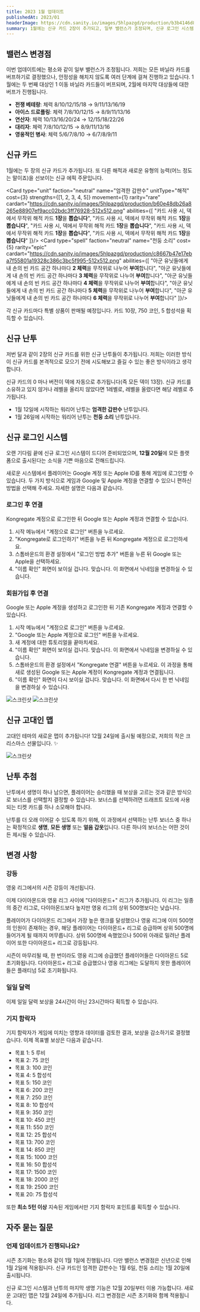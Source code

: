 ```yaml
---
title: 2023 1월 업데이트
publishedAt: 2023/01
headerImage: https://cdn.sanity.io/images/5hlpazgd/production/b3b4146d867a9888d2eb422ed2dc50768f59eee9-1920x622.png
summary: 1월에는 신규 카드 2장이 추가되고, 일부 밸런스가 조정되며, 신규 로그인 시스템이 적용됩니다!
---
```


<script>
    import Old from "$components/Old.svelte";
    import ImageBlock from "$components/ImageBlock.svelte";
    import FlexibleList from "$components/FlexibleList.svelte";
    import Icon from "$components/Icon.svelte";
    import Card from "$components/Card.svelte";
    import Comment from "$components/Comment.svelte";
    import DiscountedBrawl from "$components/DiscountedBrawl.md";
</script>

## 밸런스 변경점
이번 업데이트에는 평소와 같이 일부 밸런스가 조정됩니다. 저희는 모든 바닐라 카드를 버프하기로 결정했으나, 안정성을 해치지 않도록 여러 단계에 걸쳐 진행하고 있습니다. 1월에는 두 번째 대상인 1 이동 바닐라 카드들이 버프되며, 2월에 마지막 대상들에 대한 버프가 진행됩니다.

  - **전쟁 베테랑**: 체력 <Old>8/10/12/15/18</Old> → 9/11/13/16/19
  - **아이스 드로플링**: 체력 <Old>7/8/10/12/15</Old> → 8/9/11/13/16
  - **연산자**: 체력 <Old>10/13/16/20/24</Old> → 12/15/18/22/26
  - **대리자**: 체력 <Old>7/8/10/12/15</Old> → 8/9/11/13/16
  - **영웅적인 병사**: 체력 <Old>5/6/7/8/10</Old> → 6/7/8/9/11

## 신규 카드
1월에는 두 장의 신규 카드가 추가됩니다. 또 다른 해적과 새로운 유형의 능력(어느 정도는 말이죠)을 선보이는 신규 에픽 주문입니다.

<Card type="unit" faction="neutral" name="엄격한 갑판수" unitType="해적" cost={3} strengths={[1, 2, 3, 4, 5]} movement={1} rarity="rare" cardart="https://cdn.sanity.io/images/5hlpazgd/production/b60e48db26a8265e88907ef9acc02bdc3ff76928-512x512.png" abilities={[
    "카드 사용 시, 덱에서 무작위 해적 카드 **1장**을 **뽑습니다**",
    "카드 사용 시, 덱에서 무작위 해적 카드 **1장**을 **뽑습니다**",
    "카드 사용 시, 덱에서 무작위 해적 카드 **1장**을 **뽑습니다**",
    "카드 사용 시, 덱에서 무작위 해적 카드 **1장**을 **뽑습니다**",
    "카드 사용 시, 덱에서 무작위 해적 카드 **1장**을 **뽑습니다**"
]}/>
<Card type="spell" faction="neutral" name="천둥 소리" cost={5} rarity="epic" cardart="https://cdn.sanity.io/images/5hlpazgd/production/c8667b47e17eba7f55801a19328c386c3bc5f995-512x512.png" abilities={[
    "아군 유닛들에게 내 손의 빈 카드 공간 하나마다 **2 체력**을 무작위로 나누어 **부여**합니다",
    "아군 유닛들에게 내 손의 빈 카드 공간 하나마다 **3 체력**을 무작위로 나누어 **부여**합니다",
    "아군 유닛들에게 내 손의 빈 카드 공간 하나마다 **4 체력**을 무작위로 나누어 **부여**합니다",
    "아군 유닛들에게 내 손의 빈 카드 공간 하나마다 **5 체력**을 무작위로 나누어 **부여**합니다",
    "아군 유닛들에게 내 손의 빈 카드 공간 하나마다 **6 체력**을 무작위로 나누어 **부여**합니다"
]}/>

각 신규 카드마다 특별 상품이 판매될 예정입니다. 카드 10장, <Icon type="coin" /> 750 코인, <Icon type="stone" /> 5 합성석을 획득할 수 있습니다.

## 신규 난투
저번 달과 같이 2장의 신규 카드를 위한 신규 난투들이 추가됩니다. 저희는 이러한 방식이 신규 카드를 본격적으로 모으기 전에 시도해보고 즐길 수 있는 좋은 방식이라고 생각합니다.

신규 카드의 0 마나 버전이 덱에 자동으로 추가됩니다(즉 모든 덱이 13장). 신규 카드를 소유하고 있지 않거나 레벨을 올리지 않았다면 1레벨로, 레벨을 올렸다면 해당 레벨로 추가됩니다.

  - 1월 12일에 시작하는 워리어 난투는 **엄격한 갑판수** 난투입니다.
  - 1월 26일에 시작하는 워리어 난투는 **천둥 소리** 난투입니다.

## 신규 로그인 시스템
오랜 기다림 끝에 신규 로그인 시스템이 드디어 준비되었으며, **12월 20일**에 모든 플랫폼으로 출시된다는 소식을 기쁜 마음으로 전해드립니다.

새로운 시스템에서 플레이어는 Google 계정 또는 Apple ID를 통해 게임에 로그인할 수 있습니다. 두 가지 방식으로 게임과 Google 및 Apple 계정을 연결할 수 있으니 편하신 방법을 선택해 주세요. 자세한 설명은 다음과 같습니다.

### 로그인 후 연결
Kongregate 계정으로 로그인한 뒤 Google 또는 Apple 계정과 연결할 수 있습니다.

  1. 시작 메뉴에서 "계정으로 로그인" 버튼을 누르세요.
  2. "Kongregate로 로그인하기" 버튼을 누른 뒤 Kongregate 계정으로 로그인하세요.
  3. 스톰바운드의 환경 설정에서 "로그인 방법 추가" 버튼을 누른 뒤 Google 또는 Apple을 선택하세요.
  4. "이름 확인" 화면이 보이실 겁니다. 맞습니다. 이 화면에서 닉네임을 변경하실 수 있습니다.

### 회원가입 후 연결
Google 또는 Apple 계정을 생성하고 로그인한 뒤 기존 Kongregate 계정과 연결할 수 있습니다.

  1. 시작 메뉴에서 "계정으로 로그인" 버튼을 누르세요.
  2. "Google 또는 Apple 계정으로 로그인" 버튼을 누르세요.
  3. 새 계정에 대한 튜토리얼을 끝마치세요.
  4. "이름 확인" 화면이 보이실 겁니다. 맞습니다. 이 화면에서 닉네임을 변경하실 수 있습니다.
  5. 스톰바운드의 환경 설정에서 "Kongregate 연결" 버튼을 누르세요. 이 과정을 통해 새로 생성된 Google 또는 Apple 계정이 Kongregate 계정과 연결됩니다.
  6. "이름 확인" 화면이 다시 보이실 겁니다. 맞습니다. 이 화면에서 다시 한 번 닉네임을 변경하실 수 있습니다.

<FlexibleList allowOverflow>
    <img alt="스크린샷" src="https://cdn.sanity.io/images/5hlpazgd/production/8d3f1bff75aab55f7359b5e95b624789a3791851-1080x2280.jpg#screenshot" />
    <img alt="스크린샷" src="https://cdn.sanity.io/images/5hlpazgd/production/51b47baad5b311177a62cc8b191e9e1d80a2b89a-1080x2280.jpg#screenshot" />
</FlexibleList>

## 신규 고대인 맵
고대인 테마의 새로운 맵이 추가됩니다! 12월 24일에 출시될 예정으로, 저희의 작은 크리스마스 선물입니다. ✨

<FlexibleList allowOverflow>
    <img alt="스크린샷" src="https://cdn.sanity.io/images/5hlpazgd/production/b2066cb6897cc01a9e217dc2a9f6d8922c74ab17-3840x2160.png#landscape">
</FlexibleList>

## 난투 추첨
<ImageBlock position="right"  src="https://cdn.sanity.io/images/5hlpazgd/production/81f717c6a822afa7ad9e2782cafea27420afba4a-1080x2400.jpg#screenshot">

난투에서 생명이 하나 남으면, 플레이어는 승리했을 때 보상을 고르는 것과 같은 방식으로 보너스를 선택할지 결정할 수 있습니다. 보너스를 선택하려면 드래프트 모드에 사용되는 티켓 카드를 하나 소모해야 합니다.

난투를 더 오래 이어갈 수 있도록 하기 위해, 이 과정에서 선택하는 난투 보너스 중 하나는 확정적으로 **생명**, **모든 생명** 또는 **얼음 갑옷**입니다. 다른 하나의 보너스는 어떤 것이든 제시될 수 있습니다.

</ImageBlock>

## 변경 사항
### 강등
영웅 리그에서의 시즌 강등이 개선됩니다.

이제 다이아몬드와 영웅 리그 사이에 "다이아몬드+" 리그가 추가됩니다. 이 리그는 일종의 중간 리그로, 다이아몬드보다 높지만 영웅 리그의 상위 500명보다는 낮습니다.

플레이어가 다이아몬드 리그에서 가장 높은 랭크를 달성했으나 영웅 리그에 이미 500명의 인원이 존재하는 경우, 해당 플레이어는 다이아몬드+ 리그로 승급하며 상위 500명에 들어가게 될 때까지 머무릅니다. 상위 500명에 속했었으나 500위 아래로 밀려난 플레이어 또한 다이아몬드+ 리그로 강등됩니다.

시즌이 마무리될 때, 한 번이라도 영웅 리그에 승급했던 플레이어들은 다이아몬드 5로 초기화됩니다. 다이아몬드+ 리그로 승급했으나 영웅 리그에는 도달하지 못한 플레이어들은 플래티넘 5로 초기화됩니다.

### 일일 달력
이제 일일 달력 보상을 24시간이 아닌 23시간마다 획득할 수 있습니다.

### 기지 함락자
기지 함락자가 게임에 미치는 영향과 데이터를 검토한 결과, 보상을 감소하기로 결정했습니다. 이제 목표별 보상은 다음과 같습니다.

  - 목표 1: <Icon type="ruby" /> 5 루비
  - 목표 2: <Icon type="coin" /> 75 코인
  - 목표 3: <Icon type="coin" /> 100 코인
  - 목표 4: <Icon type="stone" /> 5 합성석
  - 목표 5: <Icon type="coin" /> 150 코인
  - 목표 6: <Icon type="coin" /> 200 코인
  - 목표 7: <Icon type="coin" /> 250 코인
  - 목표 8: <Icon type="stone" /> 10 합성석
  - 목표 9: <Icon type="coin" /> 350 코인
  - 목표 10: <Icon type="coin" /> 450 코인
  - 목표 11: <Icon type="coin" /> 550 코인
  - 목표 12: <Icon type="stone" /> 25 합성석
  - 목표 13: <Icon type="coin" /> 700 코인
  - 목표 14: <Icon type="coin" /> 850 코인
  - 목표 15: <Icon type="coin" /> 1000 코인
  - 목표 16: <Icon type="stone" /> 50 합성석
  - 목표 17: <Icon type="coin" /> 1500 코인
  - 목표 18: <Icon type="coin" /> 2000 코인
  - 목표 19: <Icon type="coin" /> 2500 코인
  - 목표 20: <Icon type="stone" /> 75 합성석

또한 **최소 5턴 이상** 지속된 게임에서만 기지 함락자 포인트를 획득할 수 있습니다.

## 자주 묻는 질문
### 언제 업데이트가 진행되나요?
시즌 초기화는 평소와 같이 1월 1일에 진행됩니다. 다만 밸런스 변경점은 신년으로 인해 1월 2일에 적용됩니다. 신규 카드인 엄격한 갑판수는 1월 6일, 천둥 소리는 1월 20일에 출시됩니다.

신규 로그인 시스템과 난투의 마지막 생명 기능은 12월 20일부터 이용 가능합니다. 새로운 고대인 맵은 12월 24일에 추가됩니다. 리그 변경점은 시즌 초기화와 함께 적용됩니다.